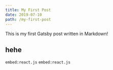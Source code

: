 ```yaml
---
title: My First Post
date: 2019-07-10
path: /my-first-post
---
```


This is my first Gatsby post written in Markdown!

## hehe

`embed:react.js`
`embed:react.js`


